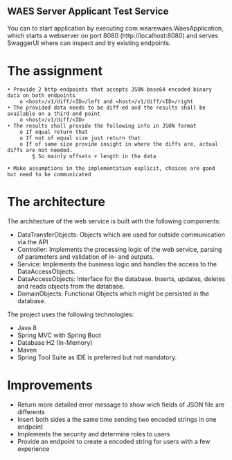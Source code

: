 ## WAES Server Applicant Test Service
You can to start application by executing com.wearewaes.WaesApplication, which starts a webserver on port 8080 (http://localhost:8080) and serves SwaggerUI where can inspect and try existing endpoints.

# The assignment
	• Provide 2 http endpoints that accepts JSON base64 encoded binary data on both endpoints
		o <host>/v1/diff/<ID>/left and <host>/v1/diff/<ID>/right
	• The provided data needs to be diff-ed and the results shall be available on a third end point
		o <host>/v1/diff/<ID>
	• The results shall provide the following info in JSON format
		o If equal return that
		o If not of equal size just return that
		o If of same size provide insight in where the diffs are, actual diffs are not needed.
			§ So mainly offsets + length in the data

	• Make assumptions in the implementation explicit, choices are good but need to be communicated

# The architecture 
 The architecture of the web service is built with the following components:
* DataTransferObjects: Objects which are used for outside communication via the API
* Controller: Implements the processing logic of the web service, parsing of parameters and validation of in- and outputs.
* Service: Implements the business logic and handles the access to the DataAccessObjects.
* DataAccessObjects: Interface for the database. Inserts, updates, deletes and reads objects from the database.
* DomainObjects: Functional Objects which might be persisted in the database.
	
The project uses the following technologies:

* Java 8
* Spring MVC with Spring Boot
* Database H2 (In-Memory)
* Maven
* Spring Tool Suite as IDE is preferred but not mandatory. 

# Improvements
* Return more detailed error message to show wich fields of JSON file are differents
* Insert both sides a the same time sending two encoded strings in one endpoint
* Implements the security and determine roles to users
* Provide an endpoint to create a encoded string for users with a few experience


 